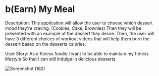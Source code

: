 # b(Earn) My Meal

Description:
This application will allow the user to choose which dessert mood they're craving. (Cookies, Cake, Brownies)
Then they will be presented with an example of the dessert they desire.
Then, the user will have 3 different choices of workout videos that will help them burn the dessert based on the desserts calories.

 
 User Story:
As a fitness foodie
I want to be able to maintain my fitness lifestyle
So that I can still indulge in delicious desserts

![Screenshot (162)](https://user-images.githubusercontent.com/62162419/97794145-8b57d680-1bcc-11eb-82e6-a2d8e7d6fd61.png)



